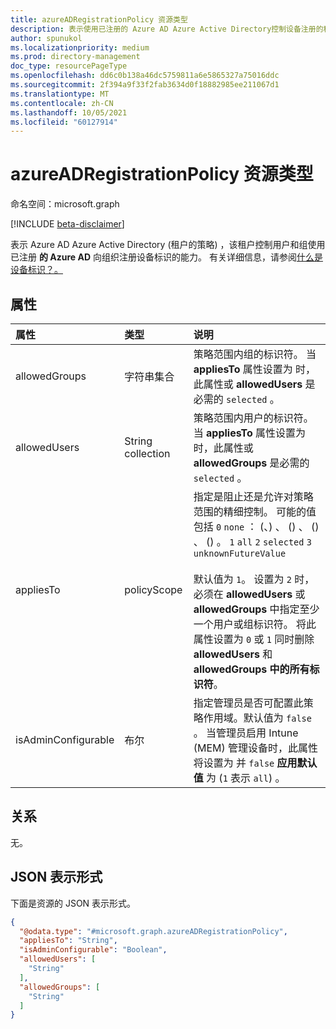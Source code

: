 ```yaml
---
title: azureADRegistrationPolicy 资源类型
description: 表示使用已注册的 Azure AD Azure Active Directory控制设备注册的租户的策略范围。
author: spunukol
ms.localizationpriority: medium
ms.prod: directory-management
doc_type: resourcePageType
ms.openlocfilehash: dd6c0b138a46dc5759811a6e5865327a75016ddc
ms.sourcegitcommit: 2f394a9f33f2fab3634d0f18882985ee211067d1
ms.translationtype: MT
ms.contentlocale: zh-CN
ms.lasthandoff: 10/05/2021
ms.locfileid: "60127914"
---
```

# <a name="azureadregistrationpolicy-resource-type"></a>azureADRegistrationPolicy 资源类型

命名空间：microsoft.graph

[!INCLUDE [beta-disclaimer](../../includes/beta-disclaimer.md)]

表示 Azure AD Azure Active Directory (租户的策略) ，该租户控制用户和组使用已注册 **的 Azure AD** 向组织注册设备标识的能力。 有关详细信息，请参阅[什么是设备标识？。](/azure/active-directory/devices/overview)

## <a name="properties"></a>属性

|属性|类型|说明|
|:---|:---|:---|
|allowedGroups|字符串集合| 策略范围内组的标识符。 当 **appliesTo** 属性设置为 时，此属性或 **allowedUsers** 是必需的 `selected` 。 |
|allowedUsers|String collection| 策略范围内用户的标识符。 当 **appliesTo** 属性设置为 时，此属性或 **allowedGroups** 是必需的 `selected` 。 |
|appliesTo|policyScope|指定是阻止还是允许对策略范围的精细控制。 可能的值包括 `0` `none` ： (、) 、 () 、 () 、 () 。 `1` `all` `2` `selected` `3` `unknownFutureValue` <br/><br/>默认值为 `1`。 设置为 `2` 时，必须在 **allowedUsers** 或 **allowedGroups** 中指定至少一个用户或组标识符。  将此属性设置为 `0` 或 `1` 同时删除 **allowedUsers** 和 **allowedGroups 中的所有标识符**。|
|isAdminConfigurable|布尔|指定管理员是否可配置此策略作用域。默认值为 `false` 。 当管理员启用 Intune (MEM) 管理设备时，此属性将设置为 并 `false` **应用默认值** 为 (`1` 表示 `all`) 。 |

## <a name="relationships"></a>关系

无。

## <a name="json-representation"></a>JSON 表示形式

下面是资源的 JSON 表示形式。
<!-- {
  "blockType": "resource",
  "@odata.type": "microsoft.graph.azureADRegistrationPolicy"
}
-->
``` json
{
  "@odata.type": "#microsoft.graph.azureADRegistrationPolicy",
  "appliesTo": "String",
  "isAdminConfigurable": "Boolean",
  "allowedUsers": [
    "String"
  ],
  "allowedGroups": [
    "String"
  ]
}
```
